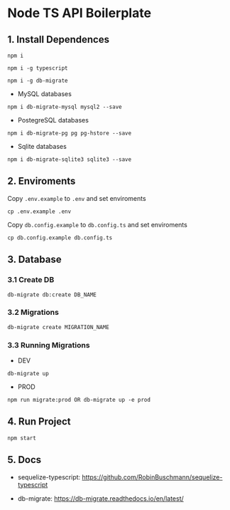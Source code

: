 # Node TS API Boilerplate

## 1. Install Dependences

```
npm i
```

```
npm i -g typescript
```

```
npm i -g db-migrate
```

- MySQL databases

```
npm i db-migrate-mysql mysql2 --save
```

- PostegreSQL databases

```
npm i db-migrate-pg pg pg-hstore --save
```

- Sqlite databases

```
npm i db-migrate-sqlite3 sqlite3 --save
```


## 2. Enviroments

Copy `.env.example` to `.env` and set enviroments

```
cp .env.example .env
```


Copy `db.config.example` to `db.config.ts` and set enviroments

```
cp db.config.example db.config.ts
```


## 3. Database


### 3.1 Create DB
```
db-migrate db:create DB_NAME
```

### 3.2 Migrations
```
db-migrate create MIGRATION_NAME
```

### 3.3 Running Migrations

- DEV
```
db-migrate up
```

- PROD
```
npm run migrate:prod OR db-migrate up -e prod
```

## 4. Run Project

```
npm start
```


## 5. Docs

- sequelize-typescript: https://github.com/RobinBuschmann/sequelize-typescript

- db-migrate: https://db-migrate.readthedocs.io/en/latest/
